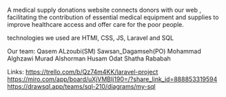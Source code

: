A medical supply donations website connects donors with our web , facilitating the contribution of essential medical equipment and supplies to improve healthcare access and offer care for the poor people.

technologies we used are HTMI, CSS, JS, Laravel and SQL

Our team:
Qasem ALzoubi(SM)
Sawsan_Dagamseh(PO)
Mohammad Alghzawi
Murad Alshorman
Husam Odat
Shatha Rababah


Links:
https://trello.com/b/Qz74m4KK/laravel-project
https://miro.com/app/board/uXjVMBIj190=/?share_link_id=888853319594
https://drawsql.app/teams/sql-210/diagrams/my-sql
